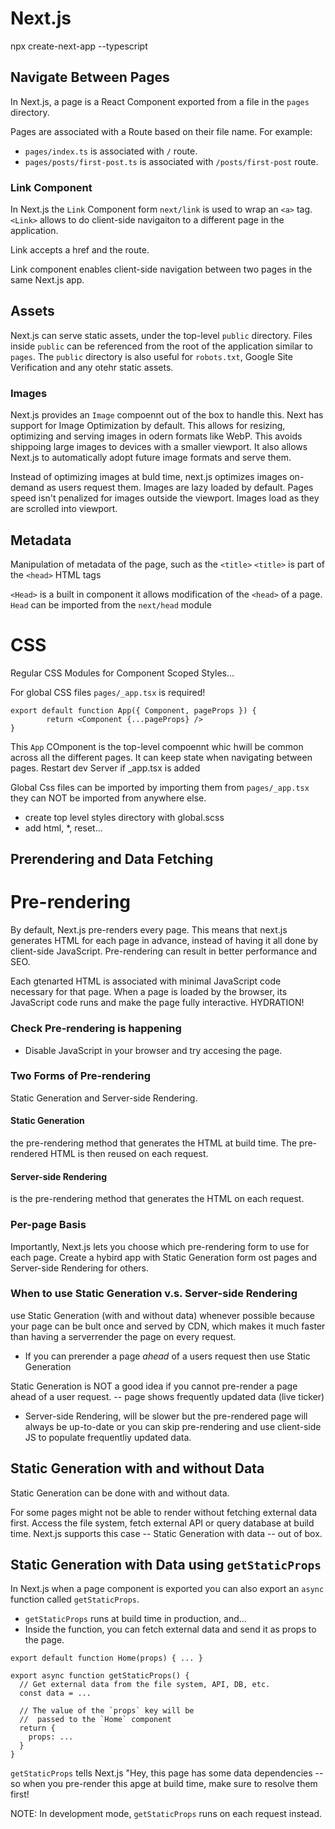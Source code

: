 # Next.js

npx create-next-app --typescript

## Navigate Between Pages
In Next.js, a page is a React Component exported from a file in the `pages` directory.

Pages are associated with a Route based on their file name. For example:
- `pages/index.ts` is associated with `/` route.
- `pages/posts/first-post.ts` is associated with `/posts/first-post` route.

### Link Component
In Next.js the `Link` Component form `next/link` is used to wrap an `<a>` tag.
`<Link>` allows to do client-side navigaiton to a different page in the application.

Link accepts a href and the route.

Link component enables client-side navigation between two pages in the same Next.js app.

## Assets
Next.js can serve static assets, under the top-level `public` directory.
Files inside `public` can be referenced from the root of the application similar to `pages`.
The `public` directory is also useful for `robots.txt`, Google Site Verification and any otehr static assets.

### Images
Next.js provides an `Image` compoennt out of the box to handle this.
Next has support for Image Optimization by default. This allows for resizing, optimizing and serving images in odern formats like WebP.
This avoids shippoing large images to devices with a smaller viewport.
It also allows Next.js to automatically adopt future image formats and serve them.

Instead of optimizing images at buld time, next.js optimizes images on-demand as users request them.
Images are lazy loaded by default. Pages speed isn't penalized for images outside the viewport. Images load as they are scrolled into viewport.

## Metadata
Manipulation of metadata of the page, such as the `<title>`
`<title>` is part of the `<head>` HTML tags

`<Head>` is a built in component it allows modification of the `<head>` of a page.
`Head` can be imported from the `next/head` module

# CSS
Regular CSS Modules for Component Scoped Styles...

For global CSS files `pages/_app.tsx` is required!

````
export default function App({ Component, pageProps }) {
        return <Component {...pageProps} />
}
````

This `App` COmponent is the top-level compoennt whic hwill be common across all the different pages. It can keep state when navigating between pages.
Restart dev Server if _app.tsx is added

Global Css files can be imported by importing them from `pages/_app.tsx` they can NOT be imported from anywhere else.

- create top level styles directory with global.scss
- add html, *, reset...


## Prerendering and Data Fetching

# Pre-rendering
By default, Next.js pre-renders every page. This means that next.js generates HTML for each page in advance, instead of having it all done by client-side JavaScript. Pre-rendering can result in better performance and SEO.

Each gtenarted HTML is associated with minimal JavaScript code necessary for that page. When a page is loaded by the browser, its JavaScript code runs and make the page fully interactive.
HYDRATION!

### Check Pre-rendering is happening
- Disable JavaScript in your browser and try accesing the page.

### Two Forms of Pre-rendering
Static Generation and Server-side Rendering.

#### Static Generation
the pre-rendering method that generates the HTML at build time. The pre-rendered HTML is then reused on each request.

#### Server-side Rendering
is the pre-rendering method that generates the HTML on each request.

### Per-page Basis
Importantly, Next.js lets you choose which pre-rendering form to use for each page.
Create a hybird app with Static Generation form ost pages and Server-side Rendering for others.

### When to use Static Generation v.s. Server-side Rendering
use Static Generation (with and without data) whenever possible because your page can be bult once and served by CDN, which makes it much faster than having a serverrender the page on every request.

- If you can prerender a page *ahead* of a users request then use Static Generation

Static Generation is NOT a good idea if you cannot pre-render a page ahead of a user request. -- page shows frequently updated data (live ticker)
- Server-side Rendering, will be slower but the pre-rendered page will always be up-to-date or you can skip pre-rendering and use client-side JS to populate frequentliy updated data.

## Static Generation with and without Data 
Static Generation can be done with and without data.

For some pages might not be able to render without fetching external data first.
Access the file system, fetch external API or query database at build time. Next.js supports this case -- Static Generation with data -- out of box.

## Static Generation with Data using `getStaticProps`
In Next.js when a page component is exported you can also export an `async` function called `getStaticProps`.
- `getStaticProps` runs at build time in production, and...
- Inside the function, you can fetch external data and send it as props to the page.

````
export default function Home(props) { ... }

export async function getStaticProps() {
  // Get external data from the file system, API, DB, etc.
  const data = ...

  // The value of the `props` key will be
  //  passed to the `Home` component
  return {
    props: ...
  }
}
````

`getStaticProps` tells Next.js "Hey, this page has some data dependencies -- so when you pre-render this apge at build time, make sure to resolve them first!

NOTE: In development mode, `getStaticProps` runs on each request instead.



